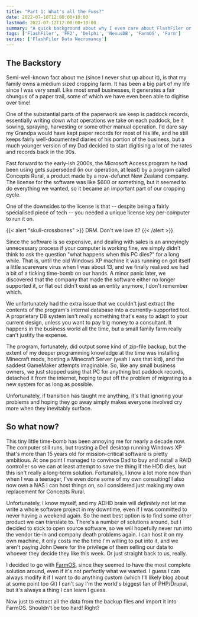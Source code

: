 ```yaml
---
title: "Part 1: What's all the Fuss?"
date: 2022-07-10T12:00:00+10:00
lastmod: 2022-07-12T12:00:00+10:00
summary: "A quick background about why I even care about FlashFiler or NexusDB"
tags: ['FlashFiler', 'FF2', 'Delphi', 'NexusDB', 'FarmOS', 'Farm']
series: ['FlashFiler Data Necromancy']
---
```


## The Backstory
Semi-well-known fact about me (since I never shut up about it), is that my family owns a medium sized cropping farm.
It has been a big part of my life since I was very small. 
Like most small businesses, it generates a fair chungus of a paper trail, some of which we have even been able to digitise over time!

One of the substantial parts of the paperwork we keep is paddock records, essentially writing down what operations we take on each paddock, be it sowing, spraying, harvesting or some other manual operation.
I'd dare say my Grandpa would have kept paper records for most of his life, and he still keeps fairly well-documented diaries of his portion of the business, but a much younger version of my Dad decided to start digitising a lot of the rates and records back in the 90s.

Fast forward to the early-ish 2000s, the Microsoft Access program he had been using gets superseded (in our operation, at least) by a program called Concepts Rural, a product made by a now-defunct New Zealand company. The license for the software was like $600 or something, but it seemed to do everything we wanted, so it became an important part of our cropping cycle.

One of the downsides to the license is that -- despite being a fairly specialised piece of tech -- you needed a unique license key per-computer to run it on. 

{{< alert "skull-crossbones" >}}
DRM. Don't we love it?
{{< /alert >}}

Since the software is so expensive, and dealing with sales is an annoyingly unnecessary process if your computer is working fine, we simply didn't think to ask the question "what happens when this PC dies?" for a long while. 
That is, until the old Windows XP machine it was running on got itself a little scareware virus when I was about 13, and we finally realised we had a bit of a ticking time-bomb on our hands. A minor panic later, we discovered that the company that made the software either no longer supported it, or flat out didn't exist as an entity anymore, I don't remember which. 

We unfortunately had the extra issue that we couldn't just extract the contents of the program's internal database into a currently-supported tool. 
A proprietary DB system isn't really something that's easy to adapt to your current design, unless you want to pay big money to a consultant. It happens in the business world all the time, but a small family farm really can't justify the expense.

The program, fortunately, did output some kind of zip-file backup, but the extent of my deeper programming knowledge at the time was installing Minecraft mods, hosting a Minecraft Server (yeah I was that kid), and the saddest GameMaker attempts imaginable.
So, like any small business owners, we just stopped using that PC for anything but paddock records, detached it from the internet, hoping to put off the problem of migrating to a new system for as long as possible.

Unfortunately, if transition has taught me anything, it's that ignoring your problems and hoping they go away simply makes everyone involved cry more when they inevitably surface.

## So what now?

This tiny little time-bomb has been annoying me for nearly a decade now. The computer still runs, but trusting a Dell desktop running Windows XP that's more than 15 years old for mission-critical software is pretty ambitious. 
At one point I managed to convince Dad to buy and install a RAID controller so we can at least attempt to save the thing if the HDD dies, but this isn't really a long-term solution.
Fortunately, I know a lot more now than when I was a teenager, I've even done some of my own consulting!
I also now own a NAS I can host things on, so I considered just making my own replacement for Concepts Rural.

Unfortunately, I know myself, and my ADHD brain will _definitely_ not let me write a whole software project in my downtime, even if I was committed to never having a weekend again. So the next best option is to find some other product we can translate to.
There's a number of solutions around, but I decided to stick to open source software, so we will hopefully never run into the vendor tie-in and company death problems again. 
I can host it on my own machine, it only costs me the time I'm willing to put into it, and we aren't paying John Deere for the privilege of them selling our data to whoever they decide they like this week. Or just straight back to us, really.

I decided to go with [FarmOS](https://farmos.org/), since they seemed to have the most complete solution around, even if it's not perfectly what we wanted. I guess I can always modify it if I want to do anything custom (which I'll likely blog about at some point too :stuck_out_tongue_winking_eye:)
I can't say I'm the world's biggest fan of PHP/Drupal, but it's always a thing I can learn I guess.

Now just to extract all the data from the backup files and import it into FarmOS. Shouldn't be too hard! Right?
